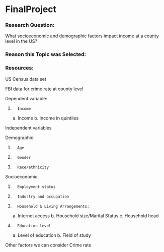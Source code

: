 # FinalProject


### Research Question:

What socioeconomic and demographic factors impact income at a county level in the US?

### Reason this Topic was Selected:

### Resources:

US Census data set

FBI data for crime rate at county level
 
Dependent variable:
1.       Income
    a.       Income
    b.       Income in quintiles

Independent variables

Demographic:

1.       Age
2.       Gender
3.       Race/ethnicity


Socioeconomic:

1.       Employment status
2.       Industry and occupation
3.       Household & Living Arrangements:
   a.       Internet access
   b.       Household size/Marital Status
   c.       Household head
4.       Education level
   a.       Level of education
   b.       Field of study

Other factors we can consider 
Crime rate 


